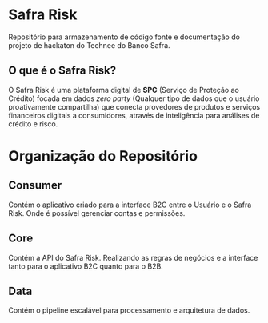 # Safra Risk
Repositório para armazenamento de código fonte e documentação do projeto de hackaton do Technee do Banco Safra.


## O que é o Safra Risk?
O Safra Risk é uma plataforma digital de **SPC** (Serviço de Proteção ao Crédito) focada em dados *zero party* (Qualquer tipo de dados que o usuário proativamente compartilha) que conecta provedores de produtos e serviços financeiros digitais a consumidores, através de inteligência para análises de crédito e risco.

# Organização do Repositório

## Consumer
Contém o aplicativo criado para a interface B2C entre o Usuário e o Safra Risk. Onde é possível gerenciar contas e permissões.

## Core
Contém a API do Safra Risk. Realizando as regras de negócios e a interface tanto para o aplicativo B2C quanto para o B2B.

## Data
Contém o pipeline escalável para processamento e arquitetura de dados.
